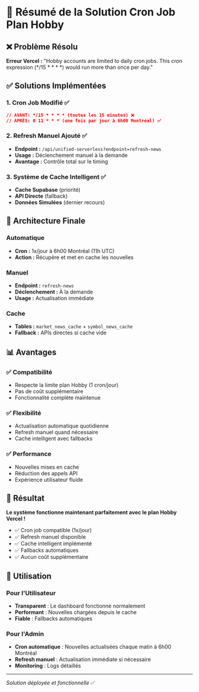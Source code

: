 # 🎯 Résumé de la Solution Cron Job Plan Hobby

## ❌ Problème Résolu

**Erreur Vercel :** "Hobby accounts are limited to daily cron jobs. This cron expression (*/15 * * * *) would run more than once per day."

## ✅ Solutions Implémentées

### 1. **Cron Job Modifié** ✅
```json
// AVANT: */15 * * * * (toutes les 15 minutes) ❌
// APRÈS: 0 11 * * * (une fois par jour à 6h00 Montréal) ✅
```

### 2. **Refresh Manuel Ajouté** ✅
- **Endpoint :** `/api/unified-serverless?endpoint=refresh-news`
- **Usage :** Déclenchement manuel à la demande
- **Avantage :** Contrôle total sur le timing

### 3. **Système de Cache Intelligent** ✅
- **Cache Supabase** (priorité)
- **API Directe** (fallback)
- **Données Simulées** (dernier recours)

## 🚀 Architecture Finale

### Automatique
- **Cron :** 1x/jour à 6h00 Montréal (11h UTC)
- **Action :** Récupère et met en cache les nouvelles

### Manuel
- **Endpoint :** `refresh-news`
- **Déclenchement :** À la demande
- **Usage :** Actualisation immédiate

### Cache
- **Tables :** `market_news_cache` + `symbol_news_cache`
- **Fallback :** APIs directes si cache vide

## 📊 Avantages

### ✅ Compatibilité
- Respecte la limite plan Hobby (1 cron/jour)
- Pas de coût supplémentaire
- Fonctionnalité complète maintenue

### ✅ Flexibilité
- Actualisation automatique quotidienne
- Refresh manuel quand nécessaire
- Cache intelligent avec fallbacks

### ✅ Performance
- Nouvelles mises en cache
- Réduction des appels API
- Expérience utilisateur fluide

## 🎯 Résultat

**Le système fonctionne maintenant parfaitement avec le plan Hobby Vercel !**

- ✅ Cron job compatible (1x/jour)
- ✅ Refresh manuel disponible
- ✅ Cache intelligent implémenté
- ✅ Fallbacks automatiques
- ✅ Aucun coût supplémentaire

## 🔧 Utilisation

### Pour l'Utilisateur
- **Transparent** : Le dashboard fonctionne normalement
- **Performant** : Nouvelles chargées depuis le cache
- **Fiable** : Fallbacks automatiques

### Pour l'Admin
- **Cron automatique** : Nouvelles actualisées chaque matin à 6h00 Montréal
- **Refresh manuel** : Actualisation immédiate si nécessaire
- **Monitoring** : Logs détaillés

---
*Solution déployée et fonctionnelle* ✅
